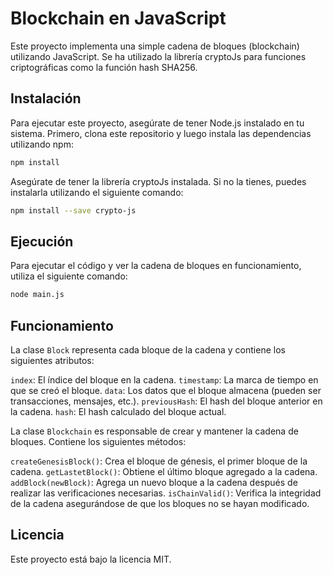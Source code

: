 # Blockchain en JavaScript

Este proyecto implementa una simple cadena de bloques (blockchain) utilizando JavaScript. Se ha utilizado la librería cryptoJs para funciones criptográficas como la función hash SHA256.


## Instalación

Para ejecutar este proyecto, asegúrate de tener Node.js instalado en tu sistema. Primero, clona este repositorio y luego instala las dependencias utilizando npm:

```bash
npm install
```

Asegúrate de tener la librería cryptoJs instalada. Si no la tienes, puedes instalarla utilizando el siguiente comando:

```bash
npm install --save crypto-js
```

## Ejecución
Para ejecutar el código y ver la cadena de bloques en funcionamiento, utiliza el siguiente comando:

```bash 
node main.js
```

## Funcionamiento

La clase `Block` representa cada bloque de la cadena y contiene los siguientes atributos:

`index`: El índice del bloque en la cadena.
`timestamp`: La marca de tiempo en que se creó el bloque.
`data`: Los datos que el bloque almacena (pueden ser transacciones, mensajes, etc.).
`previousHash`: El hash del bloque anterior en la cadena.
`hash`: El hash calculado del bloque actual.

La clase `Blockchain` es responsable de crear y mantener la cadena de bloques. Contiene los siguientes métodos:

`createGenesisBlock()`: Crea el bloque de génesis, el primer bloque de la cadena.
`getLastetBlock()`: Obtiene el último bloque agregado a la cadena.
`addBlock(newBlock)`: Agrega un nuevo bloque a la cadena después de realizar las verificaciones necesarias.
`isChainValid()`: Verifica la integridad de la cadena asegurándose de que los bloques no se hayan modificado.

## Licencia
Este proyecto está bajo la licencia MIT.